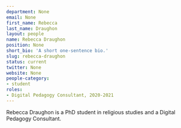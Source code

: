```yaml
---
department: None
email: None
first_name: Rebecca
last_name: Draughon
layout: people
name: Rebecca Draughon
position: None
short_bio: 'A short one-sentence bio.'
slug: rebecca-draughon
status: current
twitter: None
website: None
people-category:
- student
roles:
- Digital Pedagogy Consultant, 2020-2021
---
```

Rebecca Draughon is a PhD student in religious studies and a Digital Pedagogy Consultant.